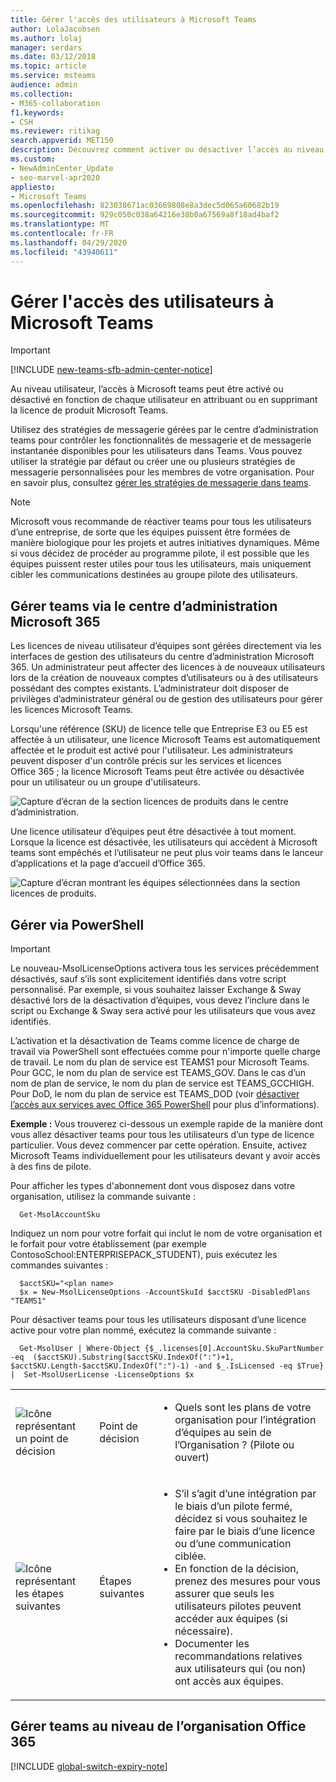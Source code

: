 ```yaml
---
title: Gérer l'accès des utilisateurs à Microsoft Teams
author: LolaJacobsen
ms.author: lolaj
manager: serdars
ms.date: 03/12/2018
ms.topic: article
ms.service: msteams
audience: admin
ms.collection:
- M365-collaboration
f1.keywords:
- CSH
ms.reviewer: ritikag
search.appverid: MET150
description: Découvrez comment activer ou désactiver l’accès au niveau utilisateur pour une utilisation individuelle en attribuant ou supprimant la licence de produit Microsoft Teams.
ms.custom:
- NewAdminCenter_Update
- seo-marvel-apr2020
appliesto:
- Microsoft Teams
ms.openlocfilehash: 823038671ac03669808e8a3dec5d065a60682b19
ms.sourcegitcommit: 929c050c038a64216e38b0a67569a8f18ad4baf2
ms.translationtype: MT
ms.contentlocale: fr-FR
ms.lasthandoff: 04/29/2020
ms.locfileid: "43940611"
---
```

<a name="manage-user-access-to-microsoft-teams"></a>Gérer l'accès des utilisateurs à Microsoft Teams
=====================================
> [!IMPORTANT]
> [!INCLUDE [new-teams-sfb-admin-center-notice](includes/new-teams-sfb-admin-center-notice.md)]

Au niveau utilisateur, l’accès à Microsoft teams peut être activé ou désactivé en fonction de chaque utilisateur en attribuant ou en supprimant la licence de produit Microsoft Teams.

Utilisez des stratégies de messagerie gérées par le centre d’administration teams pour contrôler les fonctionnalités de messagerie et de messagerie instantanée disponibles pour les utilisateurs dans Teams. Vous pouvez utiliser la stratégie par défaut ou créer une ou plusieurs stratégies de messagerie personnalisées pour les membres de votre organisation. Pour en savoir plus, consultez [gérer les stratégies de messagerie dans teams](messaging-policies-in-teams.md).

> [!NOTE]
>Microsoft vous recommande de réactiver teams pour tous les utilisateurs d’une entreprise, de sorte que les équipes puissent être formées de manière biologique pour les projets et autres initiatives dynamiques. Même si vous décidez de procéder au programme pilote, il est possible que les équipes puissent rester utiles pour tous les utilisateurs, mais uniquement cibler les communications destinées au groupe pilote des utilisateurs.

## <a name="manage-teams-through-the-microsoft-365-admin-center"></a>Gérer teams via le centre d’administration Microsoft 365

Les licences de niveau utilisateur d’équipes sont gérées directement via les interfaces de gestion des utilisateurs du centre d’administration Microsoft 365. Un administrateur peut affecter des licences à de nouveaux utilisateurs lors de la création de nouveaux comptes d’utilisateurs ou à des utilisateurs possédant des comptes existants. L’administrateur doit disposer de privilèges d’administrateur général ou de gestion des utilisateurs pour gérer les licences Microsoft Teams.

Lorsqu'une référence (SKU) de licence telle que Entreprise E3 ou E5 est affectée à un utilisateur, une licence Microsoft Teams est automatiquement affectée et le produit est activé pour l'utilisateur. Les administrateurs peuvent disposer d'un contrôle précis sur les services et licences Office 365 ; la licence Microsoft Teams peut être activée ou désactivée pour un utilisateur ou un groupe d'utilisateurs.

![Capture d’écran de la section licences de produits dans le centre d’administration.](media/Manage_user_access_to_Microsoft_Teams_image2.png) 

Une licence utilisateur d’équipes peut être désactivée à tout moment. Lorsque la licence est désactivée, les utilisateurs qui accèdent à Microsoft teams sont empêchés et l’utilisateur ne peut plus voir teams dans le lanceur d’applications et la page d’accueil d’Office 365.

![Capture d’écran montrant les équipes sélectionnées dans la section licences de produits.](media/Manage_user_access_to_Microsoft_Teams_image4.png)

## <a name="manage-via-powershell"></a>Gérer via PowerShell

> [!IMPORTANT]
> Le nouveau-MsolLicenseOptions activera tous les services précédemment désactivés, sauf s’ils sont explicitement identifiés dans votre script personnalisé. Par exemple, si vous souhaitez laisser Exchange & Sway désactivé lors de la désactivation d’équipes, vous devez l’inclure dans le script ou Exchange & Sway sera activé pour les utilisateurs que vous avez identifiés.

L’activation et la désactivation de Teams comme licence de charge de travail via PowerShell sont effectuées comme pour n'importe quelle charge de travail. Le nom du plan de service est TEAMS1 pour Microsoft Teams. Pour GCC, le nom du plan de service est TEAMS_GOV. Dans le cas d’un nom de plan de service, le nom du plan de service est TEAMS_GCCHIGH. Pour DoD, le nom du plan de service est TEAMS_DOD (voir [désactiver l’accès aux services avec Office 365 PowerShell](https://docs.microsoft.com/office365/enterprise/powershell/disable-access-to-services-with-office-365-powershell) pour plus d’informations).

**Exemple :** Vous trouverez ci-dessous un exemple rapide de la manière dont vous allez désactiver teams pour tous les utilisateurs d’un type de licence particulier. Vous devez commencer par cette opération. Ensuite, activez Microsoft Teams individuellement pour les utilisateurs devant y avoir accès à des fins de pilote.

Pour afficher les types d'abonnement dont vous disposez dans votre organisation, utilisez la commande suivante :

      Get-MsolAccountSku

Indiquez un nom pour votre forfait qui inclut le nom de votre organisation et le forfait pour votre établissement (par exemple ContosoSchool:ENTERPRISEPACK_STUDENT), puis exécutez les commandes suivantes :

      $acctSKU="<plan name>
      $x = New-MsolLicenseOptions -AccountSkuId $acctSKU -DisabledPlans "TEAMS1"
Pour désactiver teams pour tous les utilisateurs disposant d’une licence active pour votre plan nommé, exécutez la commande suivante :

      Get-MsolUser | Where-Object {$_.licenses[0].AccountSku.SkuPartNumber -eq  ($acctSKU).Substring($acctSKU.IndexOf(":")+1,  $acctSKU.Length-$acctSKU.IndexOf(":")-1) -and $_.IsLicensed -eq $True} |  Set-MsolUserLicense -LicenseOptions $x

| | | |
|---------|---------|---------|
|![Icône représentant un point de décision](media/Manage_user_access_to_Microsoft_Teams_image5.png)     |Point de décision         |<ul><li>Quels sont les plans de votre organisation pour l’intégration d’équipes au sein de l’Organisation ?  (Pilote ou ouvert)</li></ul>         |
|![Icône représentant les étapes suivantes](media/Manage_user_access_to_Microsoft_Teams_image6.png)     |Étapes suivantes         |<ul><li>S’il s’agit d’une intégration par le biais d’un pilote fermé, décidez si vous souhaitez le faire par le biais d’une licence ou d’une communication ciblée.</li><li>En fonction de la décision, prenez des mesures pour vous assurer que seuls les utilisateurs pilotes peuvent accéder aux équipes (si nécessaire).</li><li>Documenter les recommandations relatives aux utilisateurs qui (ou non) ont accès aux équipes.</li></ul>         |

## <a name="manage-teams-at-the-office-365-organization-level"></a>Gérer teams au niveau de l’organisation Office 365
[!INCLUDE [global-switch-expiry-note](includes/global-switch-expiry-note.md)]


